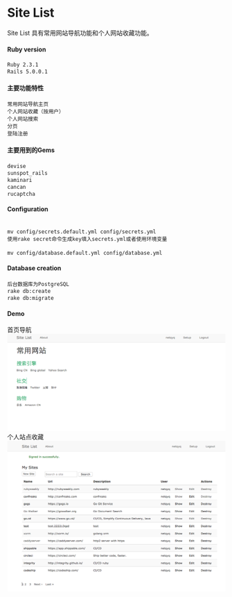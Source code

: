 # Site List
Site List 具有常用网站导航功能和个人网站收藏功能。


#### Ruby version
```
Ruby 2.3.1
Rails 5.0.0.1
```
#### 主要功能特性
```
常用网站导航主页
个人网站收藏（按用户）
个人网站搜索
分页
登陆注册

```


#### 主要用到的Gems
```
devise
sunspot_rails
kaminari
cancan
rucaptcha
```
#### Configuration
```

mv config/secrets.default.yml config/secrets.yml
使用rake secret命令生成key填入secrets.yml或者使用环境变量

mv config/database.default.yml config/database.yml

```

#### Database creation
```
后台数据库为PostgreSQL
rake db:create
rake db:migrate
```

#### Demo
首页导航
![mainPage](imgs/mainPage.png)
个人站点收藏
![sites](imgs/sites.png)




